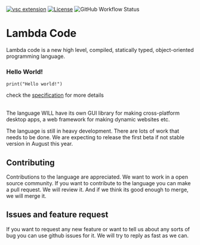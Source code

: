 [![vsc extension](https://img.shields.io/visual-studio-marketplace/v/MrinmoyHaloi.lc-lang-support?color=blue&label=VSCode%20Extension&logo=visualstudiocode&logoColor=blue&style=flat-square)](https://marketplace.visualstudio.com/items?itemName=MrinmoyHaloi.lc-lang-support)
[![License](https://img.shields.io/github/license/lambda-code-organization/lambda-code?style=flat-square)](LICENSE)
![GitHub Workflow Status](https://img.shields.io/github/workflow/status/Lambda-Code-Organization/Lambda-Code/Python%20application?style=flat-square)

# Lambda Code

Lambda code is a new high level, compiled, statically typed, object-oriented programming language.

### Hello World!
```
print("Hello world!")
```

check the [specification](specification.md) for more details

<br>
The language WILL have its own GUI library for making cross-platform desktop apps, a web framework for making dynamic websites etc.

The language is still in heavy development. There are lots of work that needs to be done. We are expecting to release the first beta if not stable version in August this year.

## Contributing
Contributions to the language are appreciated. We want to work in a open source community. If you want to contribute to the language you can make a pull request. We will review it. And if we think its good enough to merge, we will merge it.

## Issues and feature request
If you want to request any new feature or want to tell us about any sorts of bug you can use github issues for it. We will try to reply as fast as we can.

